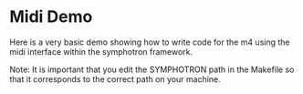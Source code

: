 Midi Demo
===================

Here is a very basic demo showing how to write code for the m4 using the midi interface within the symphotron framework. 

Note:
  It is important that you edit the SYMPHOTRON path in the Makefile so that it 
  corresponds to the correct path on your machine. 
